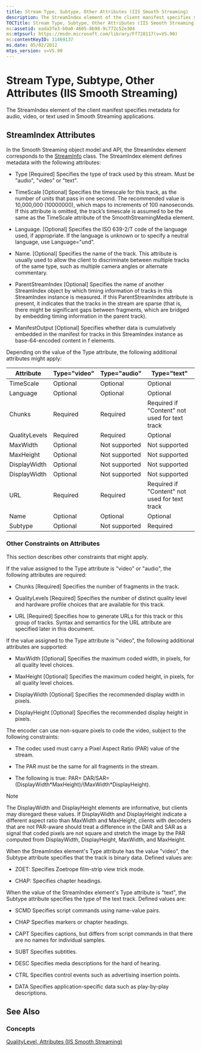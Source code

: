 ```yaml
---
title: Stream Type, Subtype, Other Attributes (IIS Smooth Streaming)
description: The StreamIndex element of the client manifest specifies metadata for audio, video, or text used in Smooth Streaming applications. This article details its attributes.
TOCTitle: Stream Type, Subtype, Other Attributes (IIS Smooth Streaming)
ms:assetid: eada3fe3-b0a0-4605-8b98-9c772c52e304
ms:mtpsurl: https://msdn.microsoft.com/library/Ff728117(v=VS.90)
ms:contentKeyID: 31469137
ms.date: 05/02/2012
mtps_version: v=VS.90
---
```


# Stream Type, Subtype, Other Attributes (IIS Smooth Streaming)

The StreamIndex element of the client manifest specifies metadata for audio, video, or text used in Smooth Streaming applications.

## StreamIndex Attributes

In the Smooth Streaming object model and API, the StreamIndex element corresponds to the [StreamInfo](streaminfo-class-microsoft-web-media-smoothstreaming_1.md) class. The StreamIndex element defines metadata with the following attributes:

  - Type \[Required\] Specifies the type of track used by this stream. Must be "audio", "video" or "text".

  - TimeScale \[Optional\] Specifies the timescale for this track, as the number of units that pass in one second. The recommended value is 10,000,000 (10000000), which maps to increments of 100 nanoseconds. If this attribute is omitted, the track’s timescale is assumed to be the same as the TimeScale attribute of the SmoothStreamingMedia element.

  - Language. \[Optional\] Specifies the ISO 639-2/T code of the language used, if appropriate. If the language is unknown or to specify a neutral language, use Language="und".

  - Name. \[Optional\] Specifies the name of the track. This attribute is usually used to allow the client to discriminate between multiple tracks of the same type, such as multiple camera angles or alternate commentary.

  - ParentStreamIndex \[Optional\] Specifies the name of another StreamIndex object by which timing information of tracks in this StreamIndex instance is measured. If this ParentStreamIndex attribute is present, it indicates that the tracks in the stream are sparse (that is, there might be significant gaps between fragments, which are bridged by embedding timing information in the parent track).

  - ManifestOutput \[Optional\] Specifies whether data is cumulatively embedded in the manifest for tracks in this StreamIndex instance as base-64-encoded content in f elements.

Depending on the value of the Type attribute, the following additional attributes might apply:

|Attribute|Type="video"|Type="audio"|Type="text"|
|--- |--- |--- |--- |
|TimeScale|Optional|Optional|Optional|
|Language|Optional|Optional|Optional|
|Chunks|Required|Required|Required if "Content" not used for text track|
|QualityLevels|Required|Required|Optional|
|MaxWidth|Optional|Not supported|Not supported|
|MaxHeight|Optional|Not supported|Not supported|
|DisplayWidth|Optional|Not supported|Not supported|
|DisplayWidth|Optional|Not supported|Not supported|
|URL|Required|Required|Required if "Content" not used for text track|
|Name|Optional|Optional|Optional|
|Subtype|Optional|Not supported|Required|

### Other Constraints on Attributes

This section describes other constraints that might apply.

If the value assigned to the Type attribute is "video" or "audio", the following attributes are required:

  - Chunks \[Required\] Specifies the number of fragments in the track.

  - QualityLevels \[Required\] Specifies the number of distinct quality level and hardware profile choices that are available for this track.

  - URL \[Required\] Specifies how to generate URLs for this track or this group of tracks. Syntax and semantics for the URL attribute are specified later in this document.

If the value assigned to the Type attribute is "video", the following additional attributes are supported:

  - MaxWidth \[Optional\] Specifies the maximum coded width, in pixels, for all quality level choices.

  - MaxHeight \[Optional\] Specifies the maximum coded height, in pixels, for all quality level choices.

  - DisplayWidth \[Optional\] Specifies the recommended display width in pixels.

  - DisplayHeight \[Optional\] Specifies the recommended display height in pixels.

The encoder can use non-square pixels to code the video, subject to the following constraints:

  - The codec used must carry a Pixel Aspect Ratio (PAR) value of the stream.

  - The PAR must be the same for all fragments in the stream.

  - The following is true: PAR= DAR/SAR=(DisplayWidth\*MaxHeight)/(MaxWidth\*DisplayHeight).

> [!NOTE]  
> The DisplayWidth and DisplayHeight elements are informative, but clients may disregard these values. If DisplayWidth and DisplayHeight indicate a different aspect ratio than MaxWidth and MaxHeight, clients with decoders that are not PAR-aware should treat a difference in the DAR and SAR as a signal that coded pixels are not square and stretch the image by the PAR computed from DisplayWidth, DisplayHeight, MaxWidth, and MaxHeight.

When the StreamIndex element's Type attribute has the value "video", the Subtype attribute specifies that the track is binary data. Defined values are:

  - ZOET: Specifies Zoetrope film-strip view trick mode.

  - CHAP: Specifies chapter headings.

When the value of the StreamIndex element's Type attribute is "text", the Subtype attribute specifies the type of the text track. Defined values are:

  - SCMD Specifies script commands using name-value pairs.

  - CHAP Specifies markers or chapter headings.

  - CAPT Specifies captions, but differs from script commands in that there are no names for individual samples.

  - SUBT Specifies subtitles.

  - DESC Specifies media descriptions for the hard of hearing.

  - CTRL Specifies control events such as advertising insertion points.

  - DATA Specifies application-specific data such as play-by-play descriptions.

## See Also

### Concepts

[QualityLevel, Attributes (IIS Smooth Streaming)](qualitylevel-attributes.md)
